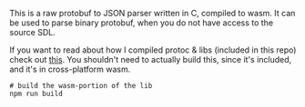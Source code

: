 This is a raw protobuf to JSON parser written in C, compiled to wasm. It can be used to parse binary protobuf, when you do not have access to the source SDL.

If you want to read about how I compiled protoc & libs (included in this repo) check out [this](build_protobuf_wasm). You shouldn't need to actually build this, since it's included, and it's in cross-platform wasm.

```
# build the wasm-portion of the lib
npm run build
```
